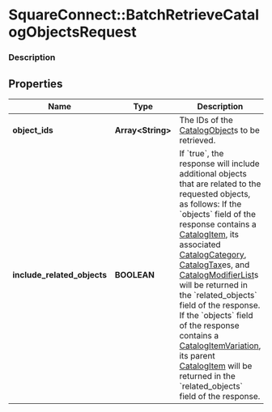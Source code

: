 # SquareConnect::BatchRetrieveCatalogObjectsRequest

### Description



## Properties
Name | Type | Description | Notes
------------ | ------------- | ------------- | -------------
**object_ids** | **Array&lt;String&gt;** | The IDs of the [CatalogObject](#type-catalogobject)s to be retrieved. | 
**include_related_objects** | **BOOLEAN** | If &#x60;true&#x60;, the response will include additional objects that are related to the requested objects, as follows:  If the &#x60;objects&#x60; field of the response contains a [CatalogItem](#type-catalogitem), its associated [CatalogCategory](#type-catalogcategory), [CatalogTax](#type-catalogtax)es, and [CatalogModifierList](#type-catalogmodifierlist)s will be returned in the &#x60;related_objects&#x60; field of the response. If the &#x60;objects&#x60; field of the response contains a [CatalogItemVariation](#type-catalogitemvariation), its parent [CatalogItem](#type-catalogitem) will be returned in the &#x60;related_objects&#x60; field of the response. | [optional] 


